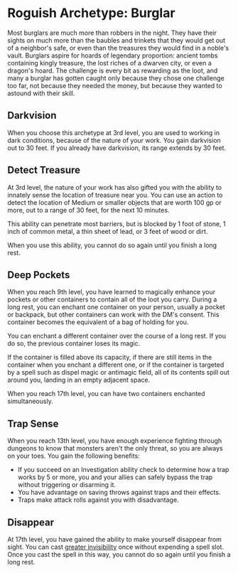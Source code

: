 # Roguish Archetype: Burglar
Most burglars are much more than robbers in the night. They have their sights on much more than the baubles and trinkets that they would get out of a neighbor's safe, or even than the treasures they would find in a noble's vault. Burglars aspire for hoards of legendary proportion: ancient tombs containing kingly treasure, the lost riches of a dwarven city, or even a dragon's hoard. The challenge is every bit as rewarding as the loot, and many a burglar has gotten caught only because they chose one challenge too far, not because they needed the money, but because they wanted to astound with their skill.

## Darkvision
When you choose this archetype at 3rd level, you are used to working in dark conditions, because of the nature of your work. You gain darkvision out to 30 feet. If you already have darkvision, its range extends by 30 feet.

## Detect Treasure
At 3rd level, the nature of your work has also gifted you with the ability to innately sense the location of treasure near you. You can use an action to detect the location of Medium or smaller objects that are worth 100 gp or more, out to a range of 30 feet, for the next 10 minutes. 

This ability can penetrate most barriers, but is blocked by 1 foot of stone, 1 inch of common metal, a thin sheet of lead, or 3 feet of wood or dirt. 

When you use this ability, you cannot do so again until you finish a long rest.

## Deep Pockets
When you reach 9th level, you have learned to magically enhance your pockets or other containers to contain all of the loot you carry. During a long rest, you can enchant one container on your person, usually a pocket or backpack, but other containers can work with the DM's consent. This container becomes the equivalent of a bag of holding for you.

You can enchant a different container over the course of a long rest. If you do so, the previous container loses its magic.

If the container is filled above its capacity, if there are still items in the container when you enchant a different one, or if the container is targeted by a spell such as dispel magic or antimagic field, all of its contents spill out around you, landing in an empty adjacent space.

When you reach 17th level, you can have two containers enchanted simultaneously.

## Trap Sense
When you reach 13th level, you have enough experience fighting through dungeons to know that monsters aren't the only threat, so you are always on your toes. You gain the following benefits:
* If you succeed on an Investigation ability check to determine how a trap works by 5 or more, you and your allies can safely bypass the trap without triggering or disarming it.
* You have advantage on saving throws against traps and their effects.
* Traps make attack rolls against you with disadvantage.

## Disappear
At 17th level, you have gained the ability to make yourself disappear from sight. You can cast [greater invisibility]() once without expending a spell slot. Once you cast the spell in this way, you cannot do so again until you finish a long rest.
